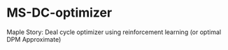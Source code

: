 # MS-DC-optimizer
Maple Story: Deal cycle optimizer using reinforcement learning (or optimal DPM Approximate)
